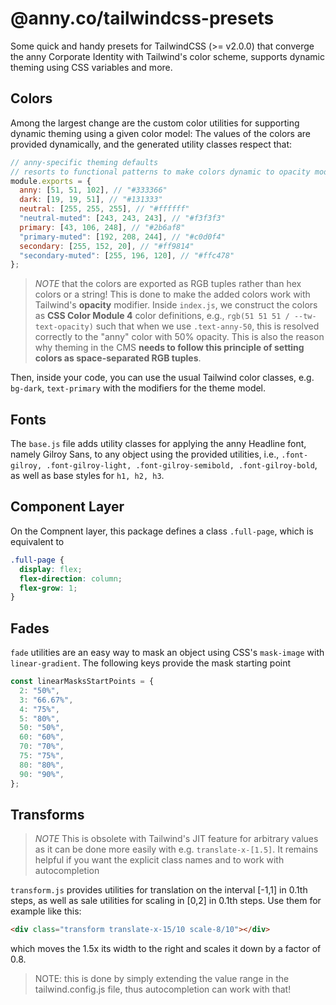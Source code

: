 # @anny.co/tailwindcss-presets

Some quick and handy presets for TailwindCSS (>= v2.0.0) that converge the anny
Corporate Identity with Tailwind's color scheme, supports dynamic theming using
CSS variables and more.

## Colors

Among the largest change are the custom color utilities for supporting dynamic
theming using a given color model: The values of the colors are provided
dynamically, and the generated utility classes respect that:

```js
// anny-specific theming defaults
// resorts to functional patterns to make colors dynamic to opacity modifiers from tailwind
module.exports = {
  anny: [51, 51, 102], // "#333366"
  dark: [19, 19, 51], // "#131333"
  neutral: [255, 255, 255], // "#ffffff"
  "neutral-muted": [243, 243, 243], // "#f3f3f3"
  primary: [43, 106, 248], // "#2b6af8"
  "primary-muted": [192, 208, 244], // "#c0d0f4"
  secondary: [255, 152, 20], // "#ff9814"
  "secondary-muted": [255, 196, 120], // "#ffc478"
};
```

> _NOTE_ that the colors are exported as RGB tuples rather than hex colors or a
> string! This is done to make the added colors work with Tailwind's **opacity**
> modifier. Inside `index.js`, we construct the colors as **CSS Color Module 4**
> color definitions, e.g., `rgb(51 51 51 / --tw-text-opacity)` such that when we
> use `.text-anny-50`, this is resolved correctly to the "anny" color with 50%
> opacity. This is also the reason why theming in the CMS **needs to follow this
> principle of setting colors as space-separated RGB tuples**.

Then, inside your code, you can use the usual Tailwind color classes, e.g.
`bg-dark`, `text-primary` with the modifiers for the theme model.

## Fonts

The `base.js` file adds utility classes for applying the anny Headline font,
namely Gilroy Sans, to any object using the provided utilities, i.e.,
`.font-gilroy, .font-gilroy-light, .font-gilroy-semibold, .font-gilroy-bold`, as
well as base styles for `h1, h2, h3`.

## Component Layer

On the Compnent layer, this package defines a class `.full-page`, which is
equivalent to

```css
.full-page {
  display: flex;
  flex-direction: column;
  flex-grow: 1;
}
```

## Fades

`fade` utilities are an easy way to mask an object using CSS's `mask-image` with
`linear-gradient`. The following keys provide the mask starting point

```js
const linearMasksStartPoints = {
  2: "50%",
  3: "66.67%",
  4: "75%",
  5: "80%",
  50: "50%",
  60: "60%",
  70: "70%",
  75: "75%",
  80: "80%",
  90: "90%",
};
```

## Transforms

> _NOTE_ This is obsolete with Tailwind's JIT feature for arbitrary values as it
> can be done more easily with e.g. `translate-x-[1.5]`. It remains helpful if
> you want the explicit class names and to work with autocompletion

`transform.js` provides utilities for translation on the interval [-1,1] in
0.1th steps, as well as sale utilities for scaling in [0,2] in 0.1th steps. Use
them for example like this:

```html
<div class="transform translate-x-15/10 scale-8/10"></div>
```

which moves the 1.5x its width to the right and scales it down by a factor of
0.8.

> NOTE: this is done by simply extending the value range in the
> tailwind.config.js file, thus autocompletion can work with that!
